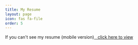 ```yaml
---
title: My Resume
layout: page 
icon: fas fa-file
order: 5
---
```

<p>If you can't see my resume (mobile version)<a href="../assets/Kranthi_Resume_2024.pdf">&nbsp;&nbsp; click here to view</a></p><br>
<object data="../assets/Kranthi_Resume_2024.pdf" type='application/pdf' width="100%" height="800px" overflow="auto"></object>
